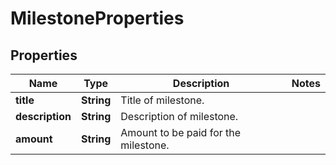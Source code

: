 

# MilestoneProperties


## Properties

| Name | Type | Description | Notes |
|------------ | ------------- | ------------- | -------------|
|**title** | **String** | Title of milestone. |  |
|**description** | **String** | Description of milestone. |  |
|**amount** | **String** | Amount to be paid for the milestone. |  |




